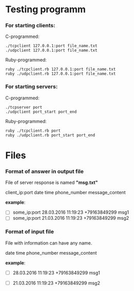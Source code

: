 

# Testing programm
###    For starting **clients**:

C-programmed:

    ./tcpclient 127.0.0.1:port file_name.txt
    ./udpclient 127.0.0.1:port file_name.txt

Ruby-programmed:

    ruby ./tcpclient.rb 127.0.0.1:port file_name.txt
    ruby ./udpclient.rb 127.0.0.1:port file_name.txt
    
###    For starting **servers**:

C-programmed:

    ./tcpserver port
    ./udpclient port_start port_end

Ruby-programmed:

    ruby ./tcpclient.rb port
    ruby ./udpclient.rb port_start port_end


# Files
###    Format of answer in output file
 File of server response is named **"msg.txt"**
 
client_ip:port date time phone_number message_content

 **example**: 

 - [ ] some_ip:port 28.03.2016 11:19:23 +79163849299 msg1 
 - [ ] some_ip:port 21.03.2016 11:19:23 +79163849299 msg2

### Format of input file
File with information can have any name.

date time phone_number message_content

 **example**: 

 - [ ] 28.03.2016 11:19:23 +79163849299 msg1 
 - [ ] 21.03.2016 11:19:23 +79163849299 msg2
               

